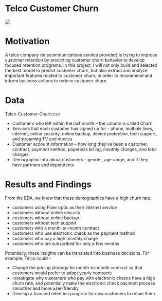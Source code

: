 # Telco Customer Churn
![](https://storage.googleapis.com/gweb-uniblog-publish-prod/original_images/Telco_bundle_GPC_image_1.png)

# Motivation
A telco company (telecommunications service provider) is trying to improve customer retention by predicting customer churn behavior to develop focused retention programs. In this project, I will not only build and selected the best model to predict customer churn, but also extract and analyze important features related to customer churn, in order to recommend and inform business actions to reduce customer churn.

# Data
Telco-Customer-Churn.csv

- Customers who left within the last month – the column is called Churn
- Services that each customer has signed up for – phone, multiple lines, internet, online security, online backup, device protection, tech support, and streaming TV and movies
- Customer account information – how long they’ve been a customer, contract, payment method, paperless billing, monthly charges, and total charges
- Demographic info about customers – gender, age range, and if they have partners and dependents

# Results and Findings
From the EDA, we know that these demographics have a high churn rate: 
- customers using Fiber optic as their internet service
- customers without online security
- customers without online backup
- customers without tech support
- customers with a month-to-month contract
- customers who use electronic check as the payment method
- customers who pay a high monthly charge
- customers who are subscribed for only a few months

Potentially, these insights can be translated into business decisions. For example, Telco could - 
- Change the pricing strategy for month-to-month contract so that customers would prefer to adopt yearly contracts
- Investigate why customers who pay with electronic checks have a high churn rate, and potentially make the electronic check payment process smoother and more user-friendly
- Develop a focused retention program for new customers to retain them
